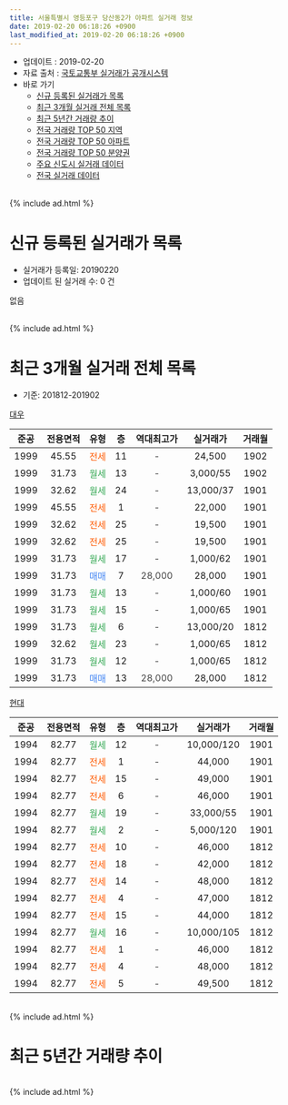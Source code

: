 ```yaml
---
title: 서울특별시 영등포구 당산동2가 아파트 실거래 정보
date: 2019-02-20 06:18:26 +0900
last_modified_at: 2019-02-20 06:18:26 +0900
---
```


* 업데이트 : 2019-02-20
* 자료 출처 : [국토교통부 실거래가 공개시스템](http://rt.molit.go.kr)
* 바로 가기
    * [신규 등록된 실거래가 목록](#신규-등록된-실거래가-목록)
    * [최근 3개월 실거래 전체 목록](#최근-3개월-실거래-전체-목록)
    * [최근 5년간 거래량 추이](#최근-5년간-거래량-추이)
    * [전국 거래량 TOP 50 지역](https://inasie.github.io/apt-trade-info/최근-3개월-전국에서-가장-거래가-많이-발생한-지역)
    * [전국 거래량 TOP 50 아파트](https://inasie.github.io/apt-trade-info/최근-3개월-전국에서-가장-거래가-많이-발생한-아파트)
    * [전국 거래량 TOP 50 분양권](https://inasie.github.io/apt-trade-info/최근-3개월-전국에서-가장-거래가-많이-발생한-분양권)
    * [주요 신도시 실거래 데이터](https://inasie.github.io/apt-trade-info/주요-신도시)
    * [전국 실거래 데이터](https://inasie.github.io/apt-trade-info/전국)
<br>
{% include ad.html %}
<br>

# 신규 등록된 실거래가 목록
* 실거래가 등록일: 20190220
* 업데이트 된 실거래 수: 0 건

없음

<br>
{% include ad.html %}
<br>

# 최근 3개월 실거래 전체 목록
* 기준: 201812-201902


[대우](https://search.naver.com/search.naver?query=%EC%84%9C%EC%9A%B8%ED%8A%B9%EB%B3%84%EC%8B%9C+%EC%98%81%EB%93%B1%ED%8F%AC%EA%B5%AC+%EB%8B%B9%EC%82%B0%EB%8F%992%EA%B0%80+%EB%8C%80%EC%9A%B0)

|준공|전용면적|유형|층|역대최고가|실거래가|거래월|
|:---:|:---:|:---:|:---:|:---:|:---:|:---:|
|1999|45.55|<span style="color:#ff5a00">전세</span>|11|<span style="color:#444444">-</span>|24,500|1902|
|1999|31.73|<span style="color:#34a853">월세</span>|13|<span style="color:#444444">-</span>|3,000/55|1902|
|1999|32.62|<span style="color:#34a853">월세</span>|24|<span style="color:#444444">-</span>|13,000/37|1901|
|1999|45.55|<span style="color:#ff5a00">전세</span>|1|<span style="color:#444444">-</span>|22,000|1901|
|1999|32.62|<span style="color:#ff5a00">전세</span>|25|<span style="color:#444444">-</span>|19,500|1901|
|1999|32.62|<span style="color:#ff5a00">전세</span>|25|<span style="color:#444444">-</span>|19,500|1901|
|1999|31.73|<span style="color:#34a853">월세</span>|17|<span style="color:#444444">-</span>|1,000/62|1901|
|1999|31.73|<span style="color:#4285f3">매매</span>|7|<span style="color:#444444">28,000</span>|28,000|1901|
|1999|31.73|<span style="color:#34a853">월세</span>|13|<span style="color:#444444">-</span>|1,000/60|1901|
|1999|31.73|<span style="color:#34a853">월세</span>|15|<span style="color:#444444">-</span>|1,000/65|1901|
|1999|31.73|<span style="color:#34a853">월세</span>|6|<span style="color:#444444">-</span>|13,000/20|1812|
|1999|32.62|<span style="color:#34a853">월세</span>|23|<span style="color:#444444">-</span>|1,000/65|1812|
|1999|31.73|<span style="color:#34a853">월세</span>|12|<span style="color:#444444">-</span>|1,000/65|1812|
|1999|31.73|<span style="color:#4285f3">매매</span>|13|<span style="color:#444444">28,000</span>|28,000|1812|

[현대](https://search.naver.com/search.naver?query=%EC%84%9C%EC%9A%B8%ED%8A%B9%EB%B3%84%EC%8B%9C+%EC%98%81%EB%93%B1%ED%8F%AC%EA%B5%AC+%EB%8B%B9%EC%82%B0%EB%8F%992%EA%B0%80+%ED%98%84%EB%8C%80)

|준공|전용면적|유형|층|역대최고가|실거래가|거래월|
|:---:|:---:|:---:|:---:|:---:|:---:|:---:|
|1994|82.77|<span style="color:#34a853">월세</span>|12|<span style="color:#444444">-</span>|10,000/120|1901|
|1994|82.77|<span style="color:#ff5a00">전세</span>|1|<span style="color:#444444">-</span>|44,000|1901|
|1994|82.77|<span style="color:#ff5a00">전세</span>|15|<span style="color:#444444">-</span>|49,000|1901|
|1994|82.77|<span style="color:#ff5a00">전세</span>|6|<span style="color:#444444">-</span>|46,000|1901|
|1994|82.77|<span style="color:#34a853">월세</span>|19|<span style="color:#444444">-</span>|33,000/55|1901|
|1994|82.77|<span style="color:#34a853">월세</span>|2|<span style="color:#444444">-</span>|5,000/120|1901|
|1994|82.77|<span style="color:#ff5a00">전세</span>|10|<span style="color:#444444">-</span>|46,000|1812|
|1994|82.77|<span style="color:#ff5a00">전세</span>|18|<span style="color:#444444">-</span>|42,000|1812|
|1994|82.77|<span style="color:#ff5a00">전세</span>|14|<span style="color:#444444">-</span>|48,000|1812|
|1994|82.77|<span style="color:#ff5a00">전세</span>|4|<span style="color:#444444">-</span>|47,000|1812|
|1994|82.77|<span style="color:#ff5a00">전세</span>|15|<span style="color:#444444">-</span>|44,000|1812|
|1994|82.77|<span style="color:#34a853">월세</span>|16|<span style="color:#444444">-</span>|10,000/105|1812|
|1994|82.77|<span style="color:#ff5a00">전세</span>|1|<span style="color:#444444">-</span>|46,000|1812|
|1994|82.77|<span style="color:#ff5a00">전세</span>|4|<span style="color:#444444">-</span>|48,000|1812|
|1994|82.77|<span style="color:#ff5a00">전세</span>|5|<span style="color:#444444">-</span>|49,500|1812|


<br>
{% include ad.html %}
<br>

# 최근 5년간 거래량 추이


<div style="width:100%;">
    <canvas id="deal_progress" height="200"></canvas>
</div>

<script>
new Chart(document.getElementById("deal_progress"), {
    type: 'line',
    data: {
        labels: ['201402','201403','201404','201405','201406','201407','201408','201409','201410','201411','201412','201501','201502','201503','201504','201505','201506','201507','201508','201509','201510','201511','201512','201601','201602','201603','201604','201605','201606','201607','201608','201609','201610','201611','201612','201701','201702','201703','201704','201705','201706','201707','201708','201709','201710','201711','201712','201801','201802','201803','201804','201805','201806','201807','201808','201809','201810','201811','201812','201901','201902'],
        datasets: [{
            label: '매매',
            pointRadius: 1,
            data: [13, 14, 6, 8, 9, 12, 5, 11, 10, 9, 6, 15, 16, 16, 11, 15, 14, 11, 13, 8, 8, 5, 6, 3, 7, 8, 9, 7, 9, 10, 8, 7, 8, 10, 3, 6, 9, 12, 9, 7, 6, 8, 3, 17, 7, 3, 10, 13, 14, 11, 5, 7, 4, 6, 7, 5, 7, 2, 1, 1, 0],
            borderColor: "rgba(255, 201, 14, 1)",
            backgroundColor: "rgba(255, 201, 14, 0.5)",
            fill: false,
            lineTension: 0
        },{
            label: '전월세',
            pointRadius: 1,
            data: [18, 15, 9, 12, 15, 10, 16, 16, 15, 17, 13, 19, 11, 13, 16, 11, 18, 13, 9, 10, 12, 9, 12, 15, 15, 21, 14, 7, 14, 10, 8, 17, 14, 14, 14, 11, 16, 23, 16, 17, 18, 10, 10, 15, 13, 16, 11, 13, 15, 13, 16, 15, 19, 19, 10, 15, 17, 17, 12, 13, 2],
            borderColor: "rgba(0, 141, 185, 1)",
            backgroundColor: "rgba(0, 141, 185, 0.5)",
            fill: false,
            lineTension: 0
        }
        ]
    },
    options: {
        responsive: true,
        title: {
            display: false
        },
        tooltips: {
            mode: 'index',
            intersect: false
        },
        hover: {
            mode: 'nearest',
            intersect: true
        },
        scales: {
            xAxes: [{
                display: true,
                scaleLabel: {
                    display: true,
                    labelString: '년/월'
                }
            }],
            yAxes: [{
                display: true,
                ticks: {
                    suggestedMin: 0,
                },
                scaleLabel: {
                    display: true,
                    labelString: '실거래 수'
                }
            }]
        }
    }
});

</script>


<br>
{% include ad.html %}
<br>

